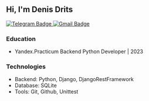 ## Hi, I'm Denis Drits

<div id="badges">
  <a href="https://t.me/DenisDrits">
    <img src="https://img.shields.io/badge/Telegram-blue?style=social&logo=telegram&logoColor=blue" alt="Telegram Badge"/>
  </a>
  <a href="mailto:rezerv50@yandex.ru">
    <img src="https://img.shields.io/badge/Gmail-critical?style=social&logo=gmail&logoColor=critical" alt="Gmail Badge"/>
  </a>
</div>

### Education
- Yandex.Practicum Backend Python Developer | 2023

### Technologies
- Backend: Python, Django, DjangoRestFramework
- Database: SQLite
- Tools: Git, Github, Unittest
